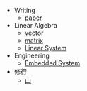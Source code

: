 - Writing
  - [paper](docs/writing/paper)
- Linear Algebra
	- [vector](docs/math/linear-algebra/vector)
	- [matrix](docs/math/linear-algebra/matrix)
	- [Linear System](docs/math/linear-algebra/system)
- Engineering
  - [Embedded System](docs/engineering/embedded-system)
- 修行
	- [山](doc/修行/山)
